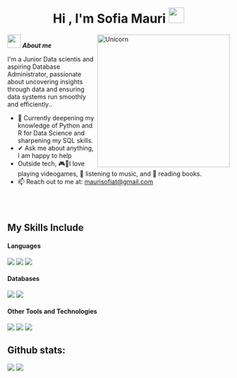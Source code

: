 <h1 align="center"><b>Hi , I'm Sofia Mauri </b><img src="https://media.giphy.com/media/hvRJCLFzcasrR4ia7z/giphy.gif" width="35"></h1>
<!--  -->
<img align="right" width=300px alt="Unicorn" src="https://c.tenor.com/GN73MKBawZYAAAAi/busy-cute.gif" />

<img src="https://media.giphy.com/media/ObNTw8Uzwy6KQ/giphy.gif" width="30px">&nbsp;***About me***

I'm a Junior Data scientis and aspiring Database Administrator, passionate about uncovering insights through data and ensuring 
    data systems run smoothly and efficiently.. <br>
- 🌱 Currently deepening my knowledge of Python and R for Data Science and sharpening my SQL skills. <br>
- ✔ Ask me about anything, I am happy to help<br>
- Outside tech, 🎮💜I love playing videogames, 🎵 listening to music, and 📖 reading books.<br>
- 📫 Reach out to me at: <a href="maurisofiat@gmail.com">maurisofiat@gmail.com</a> 
<br>
<br>

## My Skills Include

<h4> Languages </h4>
<span> 
  <img src="https://img.shields.io/badge/python-3670A0?style=for-the-badge&logo=python&logoColor=ffdd54">
  <img src="https://img.shields.io/badge/r-%23276DC3.svg?style=for-the-badge&logo=r&logoColor=white">
  <img src="https://img.shields.io/badge/SQL-3670A0?style=for-the-badge&logoColor=white">
<h4> Databases </h4>
  <img src="https://img.shields.io/badge/MySQL-00000F?style=for-the-badge&logo=mysql&logoColor=white">
  <img src="https://img.shields.io/badge/SQL Server-3670A0?style=for-the-badge&logoColor=white">

</span>


<h4> Other Tools and Technologies </h4>
<span>
  <img src="https://img.shields.io/badge/Git-F05032?style=for-the-badge&logo=git&logoColor=white">
  <img src="https://img.shields.io/badge/jira-%230A0FFF.svg?style=for-the-badge&logo=jira&logoColor=white">
  <img src="https://img.shields.io/badge/Notion-%23000000.svg?style=for-the-badge&logo=notion&logoColor=white">


</span>

<h2>Github stats:</h2> 

[![](https://github-readme-stats.vercel.app/api?username=SofiaTMauri&show_icons=true&theme=tokyonight&hide_border=true&locale=en)](https://github.com/SofiaTMauri)
[![](https://github-readme-streak-stats.herokuapp.com/?user=SofiaTMauri&theme=material-palenight)](https://github.com/SofiaTMauri)
</div>

